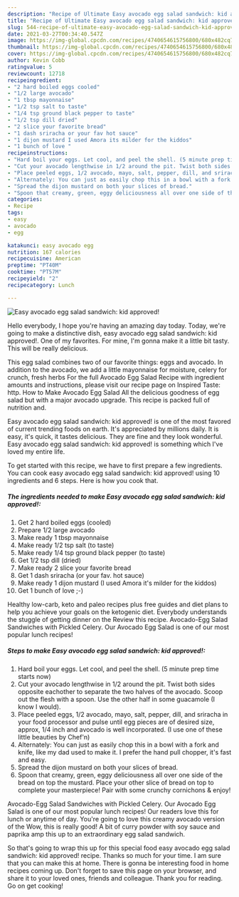 ```yaml
---
description: "Recipe of Ultimate Easy avocado egg salad sandwich: kid approved!"
title: "Recipe of Ultimate Easy avocado egg salad sandwich: kid approved!"
slug: 544-recipe-of-ultimate-easy-avocado-egg-salad-sandwich-kid-approved
date: 2021-03-27T00:34:40.547Z
image: https://img-global.cpcdn.com/recipes/4740654615756800/680x482cq70/easy-avocado-egg-salad-sandwich-kid-approved-recipe-main-photo.jpg
thumbnail: https://img-global.cpcdn.com/recipes/4740654615756800/680x482cq70/easy-avocado-egg-salad-sandwich-kid-approved-recipe-main-photo.jpg
cover: https://img-global.cpcdn.com/recipes/4740654615756800/680x482cq70/easy-avocado-egg-salad-sandwich-kid-approved-recipe-main-photo.jpg
author: Kevin Cobb
ratingvalue: 5
reviewcount: 12718
recipeingredient:
- "2 hard boiled eggs cooled"
- "1/2 large avocado"
- "1 tbsp mayonnaise"
- "1/2 tsp salt to taste"
- "1/4 tsp ground black pepper to taste"
- "1/2 tsp dill dried"
- "2 slice your favorite bread"
- "1 dash sriracha or your fav hot sauce"
- "1 dijon mustard I used Amora its milder for the kiddos"
- "1 bunch of love "
recipeinstructions:
- "Hard boil your eggs. Let cool, and peel the shell. (5 minute prep time starts now)"
- "Cut your avocado lengthwise in 1/2 around the pit. Twist both sides opposite eachother to separate the two halves of the avocado. Scoop out the flesh with a spoon. Use the other half in some guacamole (I know I would)."
- "Place peeled eggs, 1/2 avocado, mayo, salt, pepper, dill, and sriracha in your food processor and pulse until egg pieces are of desired size, approx, 1/4 inch and avocado is well incorporated. (I use one of these little beauties by Chef&#39;n)"
- "Alternately: You can just as easily chop this in a bowl with a fork and knife, like my dad used to make it. I prefer the hand pull chopper, it&#39;s fast and easy."
- "Spread the dijon mustard on both your slices of bread."
- "Spoon that creamy, green, eggy deliciousness all over one side of the bread on top the mustard. Place your other slice of bread on top to complete your masterpiece! Pair with some crunchy cornichons &amp; enjoy!"
categories:
- Recipe
tags:
- easy
- avocado
- egg

katakunci: easy avocado egg 
nutrition: 167 calories
recipecuisine: American
preptime: "PT40M"
cooktime: "PT57M"
recipeyield: "2"
recipecategory: Lunch

---
```



![Easy avocado egg salad sandwich: kid approved!](https://img-global.cpcdn.com/recipes/4740654615756800/680x482cq70/easy-avocado-egg-salad-sandwich-kid-approved-recipe-main-photo.jpg)

Hello everybody, I hope you're having an amazing day today. Today, we're going to make a distinctive dish, easy avocado egg salad sandwich: kid approved!. One of my favorites. For mine, I'm gonna make it a little bit tasty. This will be really delicious.

This egg salad combines two of our favorite things: eggs and avocado. In addition to the avocado, we add a little mayonnaise for moisture, celery for crunch, fresh herbs For the full Avocado Egg Salad Recipe with ingredient amounts and instructions, please visit our recipe page on Inspired Taste: http. How to Make Avocado Egg Salad All the delicious goodness of egg salad but with a major avocado upgrade. This recipe is packed full of nutrition and.

Easy avocado egg salad sandwich: kid approved! is one of the most favored of current trending foods on earth. It's appreciated by millions daily. It is easy, it's quick, it tastes delicious. They are fine and they look wonderful. Easy avocado egg salad sandwich: kid approved! is something which I've loved my entire life.


To get started with this recipe, we have to first prepare a few ingredients. You can cook easy avocado egg salad sandwich: kid approved! using 10 ingredients and 6 steps. Here is how you cook that.

<!--inarticleads1-->

##### The ingredients needed to make Easy avocado egg salad sandwich: kid approved!:

1. Get 2 hard boiled eggs (cooled)
1. Prepare 1/2 large avocado
1. Make ready 1 tbsp mayonnaise
1. Make ready 1/2 tsp salt (to taste)
1. Make ready 1/4 tsp ground black pepper (to taste)
1. Get 1/2 tsp dill (dried)
1. Make ready 2 slice your favorite bread
1. Get 1 dash sriracha (or your fav. hot sauce)
1. Make ready 1 dijon mustard (I used Amora it&#39;s milder for the kiddos)
1. Get 1 bunch of love ;-)


Healthy low-carb, keto and paleo recipes plus free guides and diet plans to help you achieve your goals on the ketogenic diet. Everybody understands the stuggle of getting dinner on the Review this recipe. Avocado-Egg Salad Sandwiches with Pickled Celery. Our Avocado Egg Salad is one of our most popular lunch recipes! 

<!--inarticleads2-->

##### Steps to make Easy avocado egg salad sandwich: kid approved!:

1. Hard boil your eggs. Let cool, and peel the shell. (5 minute prep time starts now)
1. Cut your avocado lengthwise in 1/2 around the pit. Twist both sides opposite eachother to separate the two halves of the avocado. Scoop out the flesh with a spoon. Use the other half in some guacamole (I know I would).
1. Place peeled eggs, 1/2 avocado, mayo, salt, pepper, dill, and sriracha in your food processor and pulse until egg pieces are of desired size, approx, 1/4 inch and avocado is well incorporated. (I use one of these little beauties by Chef&#39;n)
1. Alternately: You can just as easily chop this in a bowl with a fork and knife, like my dad used to make it. I prefer the hand pull chopper, it&#39;s fast and easy.
1. Spread the dijon mustard on both your slices of bread.
1. Spoon that creamy, green, eggy deliciousness all over one side of the bread on top the mustard. Place your other slice of bread on top to complete your masterpiece! Pair with some crunchy cornichons &amp; enjoy!


Avocado-Egg Salad Sandwiches with Pickled Celery. Our Avocado Egg Salad is one of our most popular lunch recipes! Our readers love this for lunch or anytime of day. You&#39;re going to love this creamy avocado version of the Wow, this is really good! A bit of curry powder with soy sauce and paprika amp this up to an extraordinary egg salad sandwich. 

So that's going to wrap this up for this special food easy avocado egg salad sandwich: kid approved! recipe. Thanks so much for your time. I am sure that you can make this at home. There is gonna be interesting food in home recipes coming up. Don't forget to save this page on your browser, and share it to your loved ones, friends and colleague. Thank you for reading. Go on get cooking!
